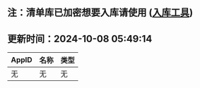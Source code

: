 ## 注：清单库已加密想要入库请使用 ([入库工具](https://github.com/BlankTMing/ManifestAutoUpdate/releases))

## 更新时间：2024-10-08 05:49:14
| AppID | 名称 | 类型  |
| :-------------------- | :----------------------------- | :----------- |
| 无 | 无 | 无 |
